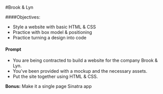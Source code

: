 #Brook & Lyn

####Objectives:
- Style a website with basic HTML & CSS
- Practice with box model & positioning
- Practice turning a design into code

#### Prompt
- You are being contracted to build a website for the company Brook & Lyn.
- You've been provided with a mockup and the necessary assets.
- Put the site together using HTML & CSS.

__Bonus:__ Make it a single page Sinatra app


